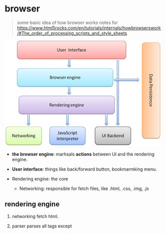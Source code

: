 # browser

> some basic idea of how browser works
notes for https://www.html5rocks.com/en/tutorials/internals/howbrowserswork/#The_order_of_processing_scripts_and_style_sheets


![Image](img/1555271221-24506.png)

- **the browser engine**: marhsals **actions** between UI and the rendering engine.

- **User interface**: things like back/forward button, bookmarmking menu.

- Rendering engine: the core
    - Networking: responsible for fetch files, like .html, .css, .img, .js


## rendering engine

1. networking fetch html.

2. parser parses all tags except <style> to construct DOM tree

3. networking fetches .css, then parser parses all <style> tags inside html, as well as all .css files, constructs **Style rules**

4. combiles `style rules` and `DOM tree` to render tree

5. render tree goes through `layout` process, to find out where exactly on the screen every node should be. 

6. painting, may coordinate with X something.

> For better user experience, the rendering engine will try to display contents on the screen as soon as possible. It will not wait until all HTML is parsed before starting to build and layout the render tree. Parts of the content will be parsed and displayed, while the process continues with the rest of the contents that keeps coming from the network.


![Image](img/1555271871-24714.png)


### parsing

parsing in general could be divided into two subprocess - **lexical analysis**(by lexer) and **syntax analysis**(by parser)


### DOM

```html
<html>
  <body>
    <p>
      Hello World
    </p>
    <div> <img src="example.png"/></div>
  </body>
</html>
```

![Image](img/1555272530-6004.png)



> The parsing process is reentrant. For other languages, the source doesn't change during parsing, but in HTML, dynamic code (such as script elements containing document.write() calls) can add extra tokens, so the parsing process actually modifies the input.



### script

The model of the web is synchronous. Scripts are supposed to be parsed and executed immediately when the parser reaches a `<script>` tag. 
If the script tag is a external .js file, networking will fetch it and execute(also synchronously). If script is labeled with "defer" attribute, it will be execute after the document is parsed.

- speculative parsing: while executing a script, engine starts another thread parses the rest of the document, but this 'parse' actually only tries to find out `external` resources needs to be loaded from the network, and loads them. this doesn't modify the DOM tree, that is left to the main parser.

### Style sheets

unlike javascript, style sheet doesn't seem to change the DOM tree. there is no reason to wait for them and stop the document parsing. 
However, a lot of script will use the information from style sheets. For this scenario, Firefox blocks all scripts when there is a style sheet that is still being loaded and parsed. Webkit blocks scripts only when they try to access certain style properties that may affected by unloaded style sheets.


### Render tree

![Image](img/1555273405-26444.png) 






## why <script src> does not violate same-origin policy

- only inline script has "text" attribute. and only inline script is in DOM. so one can get access to the content of inline `<script> ` by using $('a').text, but if using this method to access external javascript, will return blank.

- So how can you get access to the content of external javascript? the only way is to make a ajax request, get the response. However, browser forbids you to get the resposne of the ajax if it's cross orgin. 

- Think of a external javascript file, it is simply fetched by network, and executed by `javascript interpreter` locally. That means when executing the javascript. The `document` it is manipulating is local document. 

- Browser does not protect current website's action towards current website. Instead, it protects "other" website. So if A.com import a javascript from b.com in its code. That pretty much means A.com trusts B.com. This apparently does not bother browser at all. 

- Remote scripts always execute in the security context of the document they are attached to, independent of their actual source. 

- being able to fetch and include remote javascript and image is based on the assumption that it's not harmful to get those things(not programmly) even if they are request with victim's cookie. No one can save the user's data in your website if you use a lot of JSONP something.
